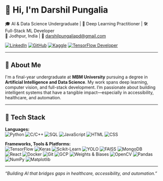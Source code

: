 # 👋 Hi, I'm Darshil Pungalia

🎓 AI & Data Science Undergraduate | 🧠 Deep Learning Practitioner | 🛠️ Full-Stack ML Developer  
📍 Jodhpur, India | 📧 [darshilpungaliapd@gmail.com](mailto:darshilpungaliapd@gmail.com)

[![LinkedIn](https://img.shields.io/badge/LinkedIn-DarshilPungalia-blue?logo=linkedin)](https://www.linkedin.com/in/pungalia-darshil/)
[![GitHub](https://img.shields.io/badge/GitHub-DarshilPungalia-103782?logo=github)](https://github.com/DarshilPungalia)
[![Kaggle](https://img.shields.io/badge/Kaggle-DarshilPungalia-20BEFF?logo=kaggle)](https://www.kaggle.com/shivampungalia)
[![TensorFlow Developer](https://img.shields.io/badge/TensorFlow%20Developer-Certified-orange?logo=tensorflow)](https://coursera.org/verify/professional-cert/TR1AOZS1DW4Z)

---

## 🚀 About Me

I'm a final-year undergraduate at **MBM University** pursuing a degree in **Artificial Intelligence and Data Science**. My work spans deep learning, computer vision, and full-stack development. I’m passionate about building intelligent systems that have a tangible impact—especially in accessibility, healthcare, and automation.

---

## 🔧 Tech Stack

**Languages:**  
![Python](https://img.shields.io/badge/Python-3776AB?logo=python&logoColor=white)
![C/C++](https://img.shields.io/badge/C/C++-00599C?logo=c&logoColor=white)
![SQL](https://img.shields.io/badge/SQL-4479A1?logo=mysql&logoColor=white)
![JavaScript](https://img.shields.io/badge/JavaScript-F7DF1E?logo=javascript&logoColor=black)
![HTML](https://img.shields.io/badge/HTML5-E34F26?logo=html5&logoColor=white)
![CSS](https://img.shields.io/badge/CSS3-1572B6?logo=css3&logoColor=white)

**Frameworks, Tools & Platforms:**  
![TensorFlow](https://img.shields.io/badge/TensorFlow-FF6F00?logo=tensorflow&logoColor=white)
![Keras](https://img.shields.io/badge/Keras-D00000?logo=keras&logoColor=white)
![Scikit-Learn](https://img.shields.io/badge/Scikit--Learn-F7931E?logo=scikit-learn&logoColor=white)
![YOLO](https://img.shields.io/badge/YOLO-00FFFF?logo=yolo&logoColor=black)
![FAISS](https://img.shields.io/badge/FAISS-2E86C1?logo=meta&logoColor=white)
![MongoDB](https://img.shields.io/badge/MongoDB-47A248?logo=mongodb&logoColor=white)
![React](https://img.shields.io/badge/React-61DAFB?logo=react&logoColor=black)
![Docker](https://img.shields.io/badge/Docker-2496ED?logo=docker&logoColor=white)
![Git](https://img.shields.io/badge/Git-F05032?logo=git&logoColor=white)
![GCP](https://img.shields.io/badge/Google%20Cloud-4285F4?logo=googlecloud&logoColor=white)
![Weights & Biases](https://img.shields.io/badge/W&B-FFBE00?logo=weightsandbiases&logoColor=black)
![OpenCV](https://img.shields.io/badge/OpenCV-5C3EE8?logo=opencv&logoColor=white)
![Pandas](https://img.shields.io/badge/Pandas-150458?logo=pandas&logoColor=white)
![NumPy](https://img.shields.io/badge/NumPy-013243?logo=numpy&logoColor=white)
![Matplotlib](https://img.shields.io/badge/Matplotlib-11557C?logo=matplotlib&logoColor=white)

---

_“Building AI that bridges gaps in healthcare, accessibility, and automation.”_

